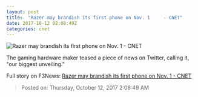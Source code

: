 ```yaml
---
layout: post
title:  "Razer may brandish its first phone on Nov. 1     - CNET"
date: 2017-10-12 02:08:49Z
categories: cnet
---
```


![Razer may brandish its first phone on Nov. 1     - CNET](https://cnet4.cbsistatic.com/img/QQCB39sTIp0fhyKIBrk85xShji0=/670x503/2017/10/12/d8ae461e-7499-4ca8-8e4f-35c4c01b12cf/dl3atx7vaaa3yxi.jpg)

The gaming hardware maker teased a piece of news on Twitter, calling it, "our biggest unveiling."


Full story on F3News: [Razer may brandish its first phone on Nov. 1     - CNET](http://www.f3nws.com/n/rXSTUB)

> Posted on: Thursday, October 12, 2017 2:08:49 AM
